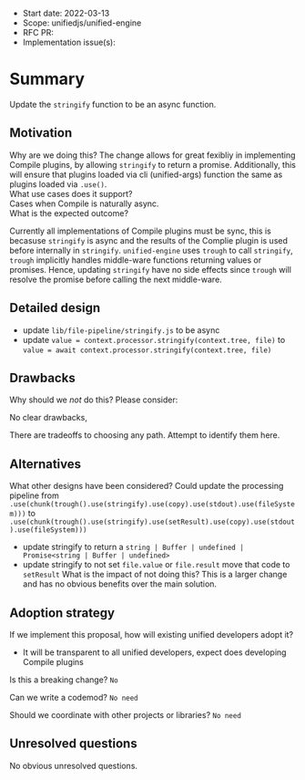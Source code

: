 *   Start date: 2022-03-13
*   Scope: unifiedjs/unified-engine
*   RFC PR: <!-- leave this empty -->
*   Implementation issue(s): <!-- leave this empty -->

# Summary

Update the `stringify` function to be an async function.

## Motivation

Why are we doing this?
The change allows for great fexibliy in implementing Compile plugins, by allowing `stringify`
to return a promise. Additionally, this will ensure that plugins loaded via cli (unified-args)
function the same as plugins loaded via `.use()`.  
What use cases does it support?  
Cases when Compile is naturally async.  
What is the expected outcome?  
  
Currently all implementations of Compile plugins must be sync, this is becasuse `stringify`
is async and the results of the Complie plugin is used before internally in `stringify`.
`unified-engine` uses `trough` to call `stringify`, `trough` implicitly handles middle-ware
functions returning values or promises. Hence, updating `stringify` have no side effects since
`trough` will resolve the promise before calling the next middle-ware.

## Detailed design

* update `lib/file-pipeline/stringify.js` to be async
* update `value = context.processor.stringify(context.tree, file)` to `value = await context.processor.stringify(context.tree, file)`

## Drawbacks

Why should we *not* do this?
Please consider:

No clear drawbacks,

There are tradeoffs to choosing any path.
Attempt to identify them here.

## Alternatives

What other designs have been considered?
Could update the processing pipeline from
`.use(chunk(trough().use(stringify).use(copy).use(stdout).use(fileSystem)))` to
`.use(chunk(trough().use(stringify).use(setResult).use(copy).use(stdout).use(fileSystem)))`
* update stringify to return a `string | Buffer | undefined | Promise<string | Buffer | undefined>`
* update stringify to not set `file.value` or `file.result` move that code to `setResult`
What is the impact of not doing this?
This is a larger change and has no obvious benefits over the main solution.

## Adoption strategy

If we implement this proposal, how will existing unified developers adopt it?

* It will be transparent to all unified developers, expect does developing Compile plugins

Is this a breaking change? `No  `

Can we write a codemod?
 `No need `

Should we coordinate with other projects or libraries?  `No need`

## Unresolved questions

No obvious unresolved questions.
